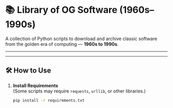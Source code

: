 # 📚 Library of OG Software (1960s–1990s)

A collection of Python scripts to download and archive classic software from the golden era of computing — **1960s to 1990s**.

---


---

## 🛠️ How to Use

1. **Install Requirements**  
   (Some scripts may require `requests`, `urllib`, or other libraries.)

   ```bash
   pip install -r requirements.txt
